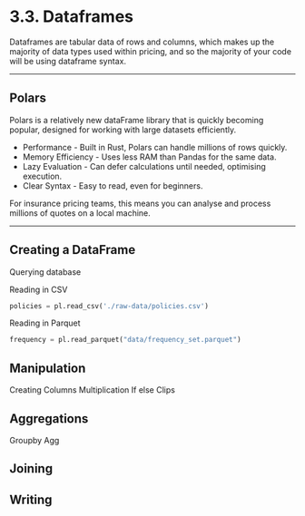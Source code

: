 # 3.3. Dataframes

Dataframes are tabular data of rows and columns, which makes up the majority of data types used within pricing, and so the majority of your code will be using dataframe syntax.

---

## Polars

Polars is a relatively new dataFrame library that is quickly becoming popular, designed for working with large datasets efficiently.

- Performance - Built in Rust, Polars can handle millions of rows quickly.
- Memory Efficiency - Uses less RAM than Pandas for the same data.
- Lazy Evaluation - Can defer calculations until needed, optimising execution.
- Clear Syntax - Easy to read, even for beginners.

For insurance pricing teams, this means you can analyse and process millions of quotes on a local machine.

---

## Creating a DataFrame

Querying database



Reading in CSV

```python
policies = pl.read_csv('./raw-data/policies.csv')
```

Reading in Parquet

```python
frequency = pl.read_parquet("data/frequency_set.parquet")
```

## Manipulation

Creating Columns
Multiplication
If else
Clips

## Aggregations

Groupby
Agg

## Joining

## Writing




